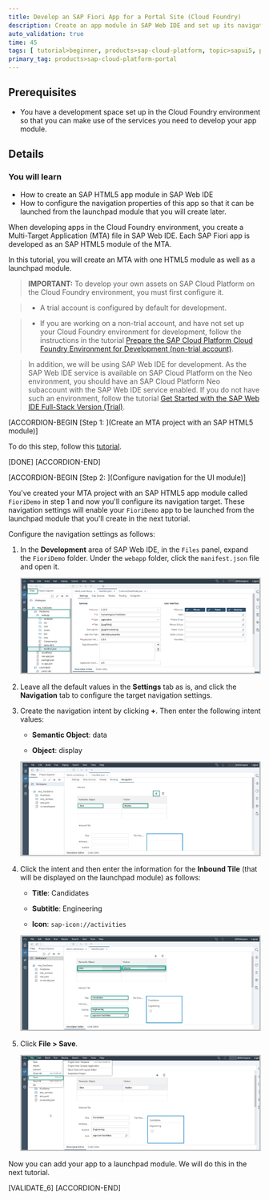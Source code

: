 ```yaml
---
title: Develop an SAP Fiori App for a Portal Site (Cloud Foundry)
description: Create an app module in SAP Web IDE and set up its navigation so that it can be used in a Portal site.
auto_validation: true
time: 45
tags: [ tutorial>beginner, products>sap-cloud-platform, topic>sapui5, products>sap-cloud-platform-for-the-cloud-foundry-environment, products>sap-fiori, products>sap-web-ide]
primary_tag: products>sap-cloud-platform-portal
---
```


## Prerequisites
 - You have a development space set up in the Cloud Foundry environment so that you can make use of the services you need to develop your app module.


## Details
### You will learn
  - How to create an SAP HTML5 app module in SAP Web IDE
  - How to configure the navigation properties of this app so that it can be launched from the launchpad module that you will create later.

When developing apps in the Cloud Foundry environment, you create a Multi-Target Application (MTA) file in SAP Web IDE. Each SAP Fiori app is developed as an SAP HTML5 module of the MTA.

In this tutorial, you will create an MTA with one HTML5 module as well as a launchpad module.

>**IMPORTANT:**  To develop your own assets on SAP Cloud Platform on the Cloud Foundry environment, you must first configure it.

>   - A trial account is configured by default for development.

>   - If you are working on a non-trial account, and have not set up your Cloud Foundry environment for development, follow the instructions in the tutorial [Prepare the SAP Cloud Platform Cloud Foundry Environment for Development (non-trial account)](cp-portal-cloud-foundry-prepare-dev).

> In addition, we will be using SAP Web IDE for development. As the SAP Web IDE service is available on SAP Cloud Platform on the Neo environment, you should have an SAP Cloud Platform Neo subaccount with the SAP Web IDE service enabled. If you do not have such an environment, follow the tutorial [Get Started with the SAP Web IDE Full-Stack Version (Trial)](webide-innovation-beta).

[ACCORDION-BEGIN [Step 1: ](Create an MTA project with an SAP HTML5 module)]

To do this step, follow this [tutorial](cp-cf-fioriapps-create).


[DONE]
[ACCORDION-END]

[ACCORDION-BEGIN [Step 2: ](Configure navigation for the UI module)]

You've created your MTA project with an SAP HTML5 app module called `FioriDemo` in step 1 and now you'll configure its navigation target. These navigation settings will enable your `FioriDemo` app to be launched from the launchpad module that you'll create in the next tutorial.

Configure the navigation settings as follows:

1. In the **Development** area of SAP Web IDE, in the `Files` panel, expand the `FioriDemo` folder. Under the `webapp` folder, click the  `manifest.json` file and open it.

    ![Open manifest](2_select_manifest_json.png)

2. Leave all the default values in the **Settings** tab as is, and click the **Navigation** tab to configure the target navigation settings.

3. Create the navigation intent by clicking **+**.  Then enter the following intent values:  

    -	**Semantic Object**: data

    -	**Object**: display

      ![Define an intent](3_define_intent_navigation.png)

4. Click the intent and then enter the information for the **Inbound Tile** (that will be displayed on the launchpad module) as follows:

    -	**Title**: Candidates

    -	**Subtitle**: Engineering

    -	**Icon**: `sap-icon://activities`

      ![Define tile properties](4_tile_properties.png)

5. Click **File > Save**.

    ![Save your settings](5_save_settings.png)

Now you can add your app to a launchpad module. We will do this in the next tutorial.

[VALIDATE_6]
[ACCORDION-END]
